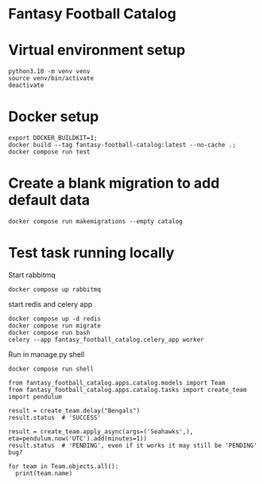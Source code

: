 # Fantasy Football Catalog

# Virtual environment setup
```shell
python3.10 -m venv venv
source venv/bin/activate
deactivate
```

# Docker setup
```shell
export DOCKER_BUILDKIT=1;
docker build --tag fantasy-football-catalog:latest --no-cache .;
docker compose run test
```

# Create a blank migration to add default data
```shell
docker compose run makemigrations --empty catalog
```

# Test task running locally

Start rabbitmq
```shell
docker compose up rabbitmq
```

start redis and celery app
```shell
docker compose up -d redis
docker compose run migrate
docker compose run bash
celery --app fantasy_football_catalog.celery_app worker
```

Run in manage.py shell
```shell
docker compose run shell

from fantasy_football_catalog.apps.catalog.models import Team
from fantasy_football_catalog.apps.catalog.tasks import create_team
import pendulum

result = create_team.delay("Bengals")
result.status  # 'SUCCESS'

result = create_team.apply_async(args=('Seahawks',), eta=pendulum.now('UTC').add(minutes=1))
result.status  # 'PENDING', even if it works it may still be 'PENDING' bug?

for team in Team.objects.all():
  print(team.name)
```
